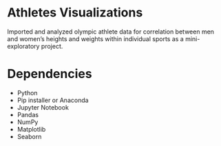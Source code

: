 # Athletes Visualizations
Imported and analyzed olympic athlete data for correlation between men and women’s heights and weights within individual sports as a mini-exploratory project.


# Dependencies 
* Python
* Pip installer or Anaconda
* Jupyter Notebook
* Pandas
* NumPy
* Matplotlib
* Seaborn

